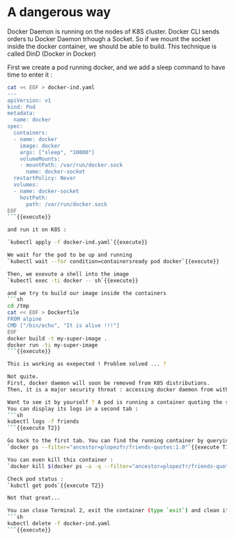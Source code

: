 # A dangerous way

Docker Daemon is running on the nodes of K8S cluster. Docker CLI sends orders tu Docker Daemon trhough a Socket. So if we mount the socket inside the docker container, we should be able to build.
This technique is called DinD (Docker in Docker)

First we create a pod running docker, and we add a sleep command to have time to enter it :
```sh
cat << EOF > docker-ind.yaml
---
apiVersion: v1
kind: Pod
metadata:
  name: docker
spec:
  containers:
  - name: docker
    image: docker
    args: ["sleep", "10000"]
    volumeMounts:
    - mountPath: /var/run/docker.sock
      name: docker-socket
  restartPolicy: Never
  volumes:
  - name: docker-socket
    hostPath:
      path: /var/run/docker.sock
EOF
```{{execute}}

and run it on K8S :

`kubectl apply -f docker-ind.yaml`{{execute}}

We wait for the pod to be up and running
`kubectl wait --for condition=containersready pod docker`{{execute}}

Then, we exevute a shell into the image
`kubectl exec -ti docker -- sh`{{execute}}

and we try to build our image inside the containers
```sh
cd /tmp
cat << EOF > Dockerfile
FROM alpine
CMD ["/bin/echo", "It is alive !!!"]
EOF
docker build -t my-super-image .
docker run -ti my-super-image
```{{execute}}

This is working as exepected ! Problem solved ... ?

Not quite.
First, docker daemon will soon be removed from K8S distributions.
Then, it is a major security threat : accessing docker daemon from within a container could lead to messy stuff.

Want to see it by yourself ? A pod is running a container quoting the sitcom *Friends*
You can display its logs in a second tab :
```sh
kubectl logs -f friends
```{{execute T2}}

Go back to the first tab. You can find the running container by querying the Docker Daemon, through the socket :
`docker ps --filter="ancestor=plopezfr/friends-quotes:1.0"`{{execute T1}}

You can even kill this container :
`docker kill $(docker ps -a -q --filter="ancestor=plopezfr/friends-quotes:1.0" --format="{{.ID}}")`{{execute T1}}

Check pod status :
`kubctl get pods`{{execute T2}}

Not that great...

You can close Terminal 2, exit the container (type `exit`) and clean it :
```sh
kubectl delete -f docker-ind.yaml
```{{execute}}
